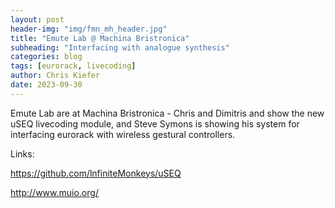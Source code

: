 ```yaml
---
layout: post
header-img: "img/fmn_mh_header.jpg"
title: "Emute Lab @ Machina Bristronica"
subheading: "Interfacing with analogue synthesis"
categories: blog
tags: [eurorack, livecoding]
author: Chris Kiefer
date: 2023-09-30
---
```


Emute Lab are at Machina Bristronica - Chris and Dimitris and show the new uSEQ livecoding module, and Steve Symons is showing his system for interfacing eurorack with wireless gestural controllers.

Links:

<a href="https://github.com/lnfiniteMonkeys/uSEQ">https://github.com/lnfiniteMonkeys/uSEQ</a>

<a href="http://www.muio.org/">http://www.muio.org/</a>






